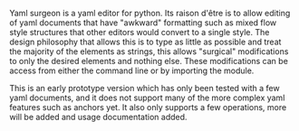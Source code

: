 Yaml surgeon is a yaml editor for python. Its raison d'être is to allow editing of
yaml documents that have "awkward" formatting such as mixed flow style structures that
other editors would convert to a single style. The design philosophy that allows this
is to type as little as possible and treat the majority of the elements as strings, this
allows "surgical" modifications to only the desired elements and nothing else. These
modifications can be access from either the command line or by importing the module.

This is an early prototype version which has only been tested with a few yaml
documents, and it does not support many of the more complex yaml features such
as anchors yet. It also only supports a few operations, more will be added and
usage documentation added.
